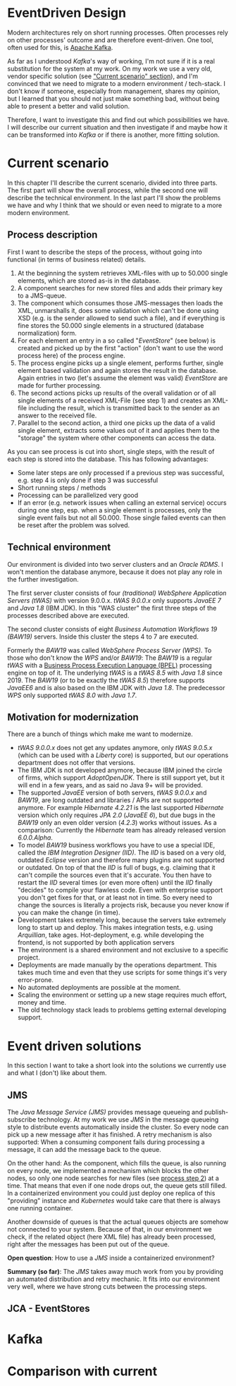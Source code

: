 # EventDriven Design

Modern architectures rely on short running processes.
Often processes rely on other processes' outcome and are therefore event-driven.
One tool, often used for this, is [Apache Kafka](https://kafka.apache.org/).

As far as I understood _Kafka_'s way of working, I'm not sure if it is a real substitution for the system at my work.
On my work we use a very old, vendor specific solution (see ["Current scenario" section](#current-scenario)), and I'm convinced that we need to migrate to a modern environment / tech-stack. 
I don't know if someone, especially from management, shares my opinion, but I learned that you should not just make something bad, without being able to present a better and valid solution.
 
Therefore, I want to investigate this and find out which possibilities we have.
I will describe our current situation and then investigate if and maybe how it can be transformed into _Kafka_ or if there is another, more fitting solution.

# Current scenario

In this chapter I'll describe the current scenario, divided into three parts.
The first part will show the overall process, while the second one will describe the technical environment.
In the last part I'll show the problems we have and why I think that we should or even need to migrate to a more modern environment.

## Process description

First I want to describe the steps of the process, without going into functional (in terms of business related) details. 

1. At the beginning the system retrieves XML-files with up to 50.000 single elements, which are stored as-is in the database.
2. A component searches for new stored files and adds their primary key to a JMS-queue.
3. The component which consumes those JMS-messages then loads the XML, unmarshalls it, does some validation which can't be done using XSD (e.g. is the sender allowed to send such a file), and if everything is fine stores the 50.000 single elements in a structured (database normalization) form.
4. For each element an entry in a so called "_EventStore_" (see below) is created and picked up by the first "action" (don't want to use the word process here) of the process engine.
5. The process engine picks up a single element, performs further, single element based validation and again stores the result in the database.
   Again entries in two (let's assume the element was valid) _EventStore_ are made for further processing. 
6. The second actions picks up results of the overall validation or of all single elements of a received XML-File (see step 1) and creates an XML-file including the result, which is transmitted back to the sender as an answer to the received file.
7. Parallel to the second action, a third one picks up the data of a valid single element, extracts some values out of it and applies them to the "storage" the system where other components can access the data.

As you can see process is cut into short, single steps, with the result of each step is stored into the database.
This has following advantages:
* Some later steps are only processed if a previous step was successful, e.g. step 4 is only done if step 3 was successful
* Short running steps / methods
* Processing can be parallelized very good
* If an error (e.g. network issues when calling an external service) occurs during one step, esp. when a single element is processes, only the single event fails but not all 50.000.
Those single failed events can then be reset after the problem was solved.

## Technical environment

Our environment is divided into two server clusters and an _Oracle RDMS_.
I won't mention the database anymore, because it does not play any role in the further investigation. 

The first server cluster consists of four _(traditional) WebSphere Application Servers (tWAS)_ with version 9.0.0.x.
_tWAS 9.0.0.x_ only supports _JavaEE 7_ and _Java 1.8_ (IBM JDK).
In this "WAS cluster" the first three steps of the processes described above are executed.

The second cluster consists of eight _Business Automation Workflows 19 (BAW19)_ servers.
Inside this cluster the steps 4 to 7 are executed.

Formerly the _BAW19_ was called _WebSphere Process Server (WPS)_.
To those who don't know the _WPS_ and/or _BAW19_:
The _BAW19_ is a regular _tWAS_ with a [Business Process Execution Language (BPEL)](https://en.wikipedia.org/wiki/Business_Process_Execution_Language) processing engine on top of it.
The underlying _tWAS_ is a _tWAS 8.5_ with _Java 1.8_ since 2019.
The _BAW19_ (or to be exactly the _tWAS 8.5_) therefore supports _JavaEE6_ and is also based on the IBM JDK with _Java 1.8_.
The predecessor _WPS_ only supported _tWAS 8.0_ with _Java 1.7_.



## Motivation for modernization

There are a bunch of things which make me want to modernize.

* _tWAS 9.0.0.x_ does not get any updates anymore, only _tWAS 9.0.5.x_ (which can be used with a _Liberty_ core) is supported, but our operations department does not offer that versions.
* The IBM JDK is not developed anymore, because IBM joined the circle of firms, which support _AdoptOpenJDK_.
  There is still support yet, but it will end in a few years, and as said no Java 9+ will be provided.
* The supported _JavaEE_ version of both servers, _tWAS 9.0.0.x_ and _BAW19_, are long outdated and libraries / APIs are not supported anymore.
  For example _Hibernate 4.2.21_ is the last supported _Hibernate_ version which only requires _JPA 2.0_ (_JavaEE 6_), but due bugs in the _BAW19_ only an even older version (_4.2.3_) works without issues.
  As a comparison: Currently the _Hibernate_ team has already released version _6.0.0.Alpha_.
* To model _BAW19_ business workflows you have to use a special IDE, called the _IBM Integration Designer (IID)_.
  The _IID_ is based on a very old, outdated _Eclipse_ version and therefore many plugins are not supported or outdated.
  On top of that the _IID_ is full of bugs, e.g. claiming that it can't compile the sources even that it's accurate.
  You then have to restart the _IID_ several times (or even more often) until the _IID_ finally "decides" to compile your flawless code.
  Even with enterprise support you don't get fixes for that, or at least not in time.
  So every need to change the sources is literally a projects risk, because you never know if you can make the change (in time). 
* Development takes extremely long, because the servers take extremely long to start up and deploy.
  This makes integration tests, e.g. using _Arquillian_, take ages.
  Hot-deployment, e.g. while developing the frontend, is not supported by both application servers
* The environment is a shared environment and not exclusive to a specific project.
* Deployments are made manually by the operations department.
  This takes much time and even that they use scripts for some things it's very error-prone.
* No automated deployments are possible at the moment.
* Scaling the environment or setting up a new stage requires much effort, money and time. 
* The old technology stack leads to problems getting external developing support.

# Event driven solutions

In this section I want to take a short look into the solutions we currently use and what I (don't) like about them.

## JMS

The _Java Message Service (JMS)_ provides message queueing and publish-subscribe technology.
At my work we use _JMS_ in the message queueing style to distribute events automatically inside the cluster.
So every node can pick up a new message after it has finished.
A retry mechanism is also supported:
When a consuming component fails during processing a message, it can add the message back to the queue.

On the other hand:
As the component, which fills the queue, is also running on every node, we implemented a mechanism which blocks the other nodes, so only one node searches for new files (see [process step 2](#process-description)) at a time.
That means that even if one node drops out, the queue gets still filled.
In a containerized environment you could just deploy one replica of this "providing" instance and _Kubernetes_ would take care that there is always one running container.

Another downside of queues is that the actual queues objects are somehow not connected to your system.
Because of that, in our environment we check, if the related object (here XML file) has already been processed, right after the messages has been put out of the queue.

**Open question**:
How to use a _JMS_ inside a containerized environment?

**Summary (so far)**:
The _JMS_ takes away much work from you by providing an automated distribution and retry mechanic.
It fits into our environment very well, where we have strong cuts between the processing steps.


## JCA - EventStores

# Kafka

# Comparison with current 
